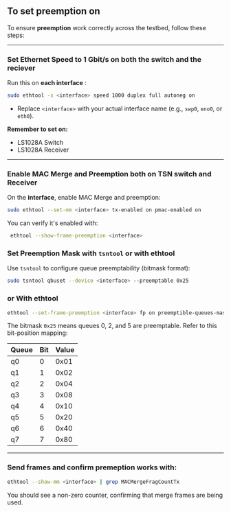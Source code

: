 
## To set preemption on

To ensure **preemption** work correctly across the testbed, follow these steps:

---

### Set Ethernet Speed to 1 Gbit/s on both the switch and the reciever

Run this on **each interface** :

```bash
sudo ethtool -s <interface> speed 1000 duplex full autoneg on
```

* Replace `<interface>` with your actual interface name (e.g., `swp0`, `eno0`, or `eth0`).

 **Remember to set  on:**

* LS1028A Switch
* LS1028A Receiver 

---

### Enable MAC Merge and Preemption both on TSN switch and Receiver

On the **interface**, enable MAC Merge and preemption:

```bash
sudo ethtool --set-mm <interface> tx-enabled on pmac-enabled on
```


You can verify it's enabled with:

```bash
 ethtool --show-frame-preemption <interface>
```

### Set Preemption Mask with `tsntool` or with ethtool

Use `tsntool` to configure queue preemptability (bitmask format):

```bash
sudo tsntool qbuset --device <interface> --preemptable 0x25
```
### or With ethtool
```bash
ethtool --set-frame-preemption <interface> fp on preemptible-queues-mask 0x25 min-fragsize 60
```
The bitmask `0x25` means queues 0, 2, and 5 are preemptable.
Refer to this bit-position mapping:


| Queue | Bit | Value |
| ----- | --- | ----- |
| q0    | 0   | 0x01  |
| q1    | 1   | 0x02  |
| q2    | 2   | 0x04  |
| q3    | 3   | 0x08  |
| q4    | 4   | 0x10  |
| q5    | 5   | 0x20  |
| q6    | 6   | 0x40  |
| q7    | 7   | 0x80  |

---

### Send frames and confirm  premeption works with: 

```bash
ethtool --show-mm <interface> | grep MACMergeFragCountTx
```
You should see a non-zero counter, confirming that merge frames are being used.


